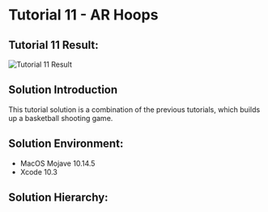Tutorial 11 - AR Hoops
====================

## Tutorial 11 Result:
![Tutorial 11 Result](https://github.com/jingyangcarl/Resources/blob/master/ARKitTutorial/Tutorial11_ARHoops/result.gif)

## Solution Introduction
This tutorial solution is a combination of the previous tutorials, which builds up a basketball shooting game.

## Solution Environment:
* MacOS Mojave 10.14.5
* Xcode 10.3

## Solution Hierarchy:
